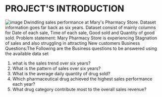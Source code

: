 # PROJECT'S INTRODUCTION
![image](https://github.com/Adedamolade/--FirstPowerBI-Project/assets/136019945/9ae47f2d-18b9-4885-b00d-8d4541e6289e)
Dwindling sales performance at Mary's Pharmacy Store. Dataset information goes far back as six years. Dataset consist of mainly columns for Date of each sale, Time of each sale, Good sold and Quantity of good sold.
Problem statement: Mary Pharmacy Store is experiencing Stagnation of sales and also struggling in attracting New customers
Business Questions:The Following are the Business questions to be answered using the available data set
1. what is the sales trend over six years?
2. What is the pattern of sales over six years?
3. What is the average daily quantity of drug sold?
4. Which pharmaceutical drug achieved the highest sales performance each year?
5. What drug category contribute most to the overall sales revenue? 
